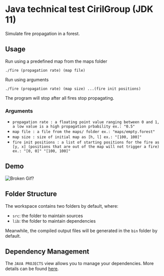 # Java technical test CirilGroup (JDK 11)

Simulate fire propagation in a forest.

## Usage

Run using a predefined map from the maps folder

`./fire (propagation rate) (map file)`

Run using arguments

`./fire (propagation rate) (map size) ...(fire init positions)`

The program will stop after all fires stop propagating.

### Arguments

- `propagation rate : a floating point value ranging between 0 and 1, a low value is a high propagation prbability ex.: "0.5"`
- `map file : a file from the maps/ folder ex.: "maps/empty.forest"`
- `map size : size of initial map as [h, l] ex.: "[100, 100]"`
- `fire init positions : a list of starting positions for the fire as [y, x] (positions that are out of the map will not trigger a fire) ex.: "[0, 0]" "[100, 100]"`

## Demo

![Broken Gif?](https://github.com/fabienblin/Burning-Forest-Sim./blob/main/demo.gif)

## Folder Structure

The workspace contains two folders by default, where:

- `src`: the folder to maintain sources
- `lib`: the folder to maintain dependencies

Meanwhile, the compiled output files will be generated in the `bin` folder by default.

## Dependency Management

The `JAVA PROJECTS` view allows you to manage your dependencies. More details can be found [here](https://github.com/microsoft/vscode-java-dependency#manage-dependencies).
